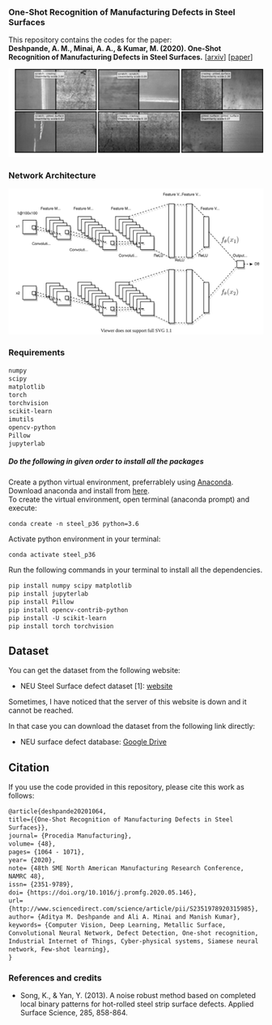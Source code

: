 ### One-Shot Recognition of Manufacturing Defects in Steel Surfaces

This repository contains the codes for the paper:  
**Deshpande, A. M., Minai, A. A., & Kumar, M. (2020). One-Shot Recognition of Manufacturing Defects in Steel Surfaces.** [[arxiv](https://arxiv.org/abs/2005.05815)] [[paper](https://doi.org/10.1016/j.promfg.2020.05.146)]


<img src="assets/one_shot_steel_defect_demo.svg">

### Network Architecture

<img src="assets/siamese_network.svg" width="800px">

### Requirements
```
numpy
scipy
matplotlib
torch
torchvision
scikit-learn
imutils
opencv-python
Pillow
jupyterlab
```

##### Do the following in given order to install all the packages

Create a python virtual environment, preferrablely using [Anaconda](https://www.anaconda.com/products/individual/get-started).  
Download anaconda and install from [here](https://www.anaconda.com/products/individual/get-started).  
To create the virtual environment, open terminal (anaconda prompt) and execute:
```
conda create -n steel_p36 python=3.6
```

Activate python environment in your terminal:
```
conda activate steel_p36
```

Run the following commands in your terminal to install all the dependencies.
```
pip install numpy scipy matplotlib
pip install jupyterlab
pip install Pillow
pip install opencv-contrib-python
pip install -U scikit-learn
pip install torch torchvision
```

## Dataset
You can get the dataset from the following website:

* NEU Steel Surface defect dataset [1]: [website](http://faculty.neu.edu.cn/yunhyan/NEU_surface_defect_database.html)

Sometimes, I have noticed that the server of this website is down and it cannot be reached.

In that case you can download the dataset from the following link directly:
* NEU surface defect database: [Google Drive](https://drive.google.com/open?id=0B5OUtBsSxu1Bdjh4dk1SeGYtNFU)

## Citation

If you use the code provided in this repository, please cite this work as follows:
```
@article{deshpande20201064,
title={{One-Shot Recognition of Manufacturing Defects in Steel Surfaces}},
journal= {Procedia Manufacturing},
volume= {48},
pages= {1064 - 1071},
year= {2020},
note= {48th SME North American Manufacturing Research Conference, NAMRC 48},
issn= {2351-9789},
doi= {https://doi.org/10.1016/j.promfg.2020.05.146},
url= {http://www.sciencedirect.com/science/article/pii/S2351978920315985},
author= {Aditya M. Deshpande and Ali A. Minai and Manish Kumar},
keywords= {Computer Vision, Deep Learning, Metallic Surface, Convolutional Neural Network, Defect Detection, One-shot recognition, Industrial Internet of Things, Cyber-physical systems, Siamese neural network, Few-shot learning},
}
```

### References and credits
* Song, K., & Yan, Y. (2013). A noise robust method based on completed local binary patterns for hot-rolled steel strip surface defects. Applied Surface Science, 285, 858-864.

